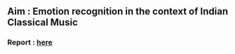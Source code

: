 ## Aim : Emotion recognition in the context of Indian Classical Music

### Report : [here](https://docs.google.com/document/d/1Ukznayu5yFvUfBrYtaDg2_JHe3pImCsJJMlm-Xp0l-o/edit)
